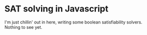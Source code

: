 # SAT solving in Javascript

I'm just chillin' out in here, writing some boolean satisfiability solvers.
Nothing to see yet.
